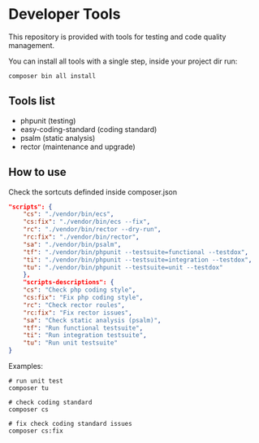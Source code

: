 # Developer Tools

This repository is provided with tools for testing and code quality management.

You can install all tools with a single step, inside your project dir run:

```
composer bin all install
```

## Tools list

- phpunit (testing)
- easy-coding-standard (coding standard)
- psalm (static analysis)
- rector (maintenance and upgrade)

## How to use

Check the sortcuts definded inside composer.json

```json lines
"scripts": {
    "cs": "./vendor/bin/ecs",
    "cs:fix": "./vendor/bin/ecs --fix",
    "rc": "./vendor/bin/rector --dry-run",
    "rc:fix": "./vendor/bin/rector",
    "sa": "./vendor/bin/psalm",
    "tf": "./vendor/bin/phpunit --testsuite=functional --testdox",
    "ti": "./vendor/bin/phpunit --testsuite=integration --testdox",
    "tu": "./vendor/bin/phpunit --testsuite=unit --testdox"
    },
    "scripts-descriptions": {
    "cs": "Check php coding style",
    "cs:fix": "Fix php coding style",
    "rc": "Check rector roules",
    "rc:fix": "Fix rector issues",
    "sa": "Check static analysis (psalm)",
    "tf": "Run functional testsuite",
    "ti": "Run integration testsuite",
    "tu": "Run unit testsuite"
}
```


Examples:


```shell
# run unit test
composer tu

# check coding standard
composer cs

# fix check coding standard issues
composer cs:fix
```
